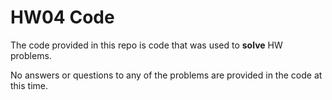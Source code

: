 # HW04 Code

The code provided in this repo is code that was used to __solve__ HW problems. 

No answers or questions to any of the problems are provided in the code at this time. 

